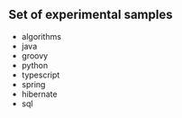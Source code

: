 Set of experimental samples
---
- algorithms
- java
- groovy
- python
- typescript
- spring
- hibernate
- sql

